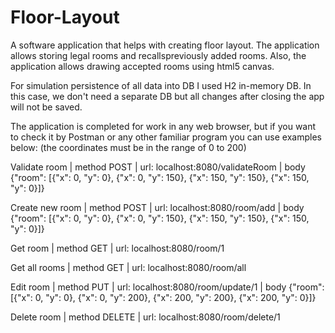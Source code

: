 # Floor-Layout

A software application that helps with creating floor layout. The application allows storing legal rooms and recallspreviously added rooms.
Also, the application allows drawing accepted rooms using html5 canvas.

For simulation persistence of all data into DB I used H2 in-memory DB. In this case, we don't need a separate DB but all changes after closing the app will not be saved.

The application is completed for work in any web browser, but if you want to check it by Postman or any other familiar program you can use examples below:
(the coordinates must be in the range of 0 to 200)

Validate room   | method POST   | url: localhost:8080/validateRoom  | body {"room": [{"x": 0, "y": 0}, {"x": 0, "y": 150}, {"x": 150, "y": 150}, {"x": 150, "y": 0}]}

Create new room | method POST   | url: localhost:8080/room/add      | body {"room": [{"x": 0, "y": 0}, {"x": 0, "y": 150}, {"x": 150, "y": 150}, {"x": 150, "y": 0}]}

Get room        | method GET    | url: localhost:8080/room/1

Get all rooms   | method GET    | url: localhost:8080/room/all

Edit room       | method PUT    | url: localhost:8080/room/update/1 | body {"room": [{"x": 0, "y": 0}, {"x": 0, "y": 200}, {"x": 200, "y": 200}, {"x": 200, "y": 0}]}

Delete room     | method DELETE | url: localhost:8080/room/delete/1
